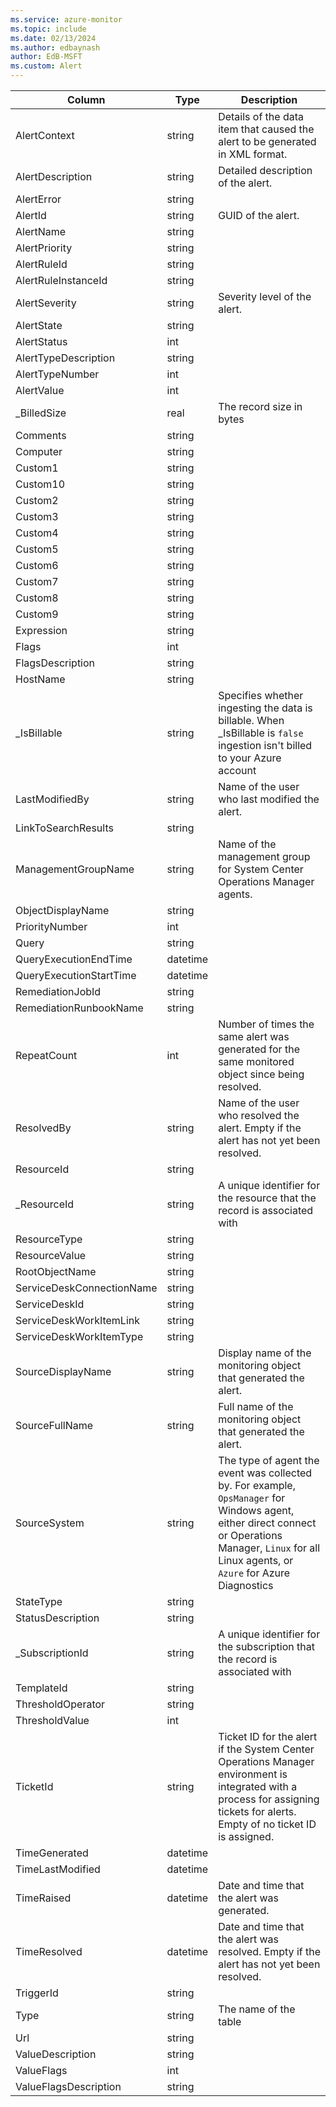 ```yaml
---
ms.service: azure-monitor
ms.topic: include
ms.date: 02/13/2024
ms.author: edbaynash
author: EdB-MSFT
ms.custom: Alert
---
```



| Column | Type | Description |
|---|---|---|
| AlertContext | string | Details of the data item that caused the alert to be generated in XML format. |
| AlertDescription | string | Detailed description of the alert. |
| AlertError | string |   |
| AlertId | string | GUID of the alert. |
| AlertName | string |   |
| AlertPriority | string |   |
| AlertRuleId | string |   |
| AlertRuleInstanceId | string |   |
| AlertSeverity | string | Severity level of the alert. |
| AlertState | string |   |
| AlertStatus | int |   |
| AlertTypeDescription | string |   |
| AlertTypeNumber | int |   |
| AlertValue | int |   |
| _BilledSize | real | The record size in bytes |
| Comments | string |   |
| Computer | string |   |
| Custom1 | string |   |
| Custom10 | string |   |
| Custom2 | string |   |
| Custom3 | string |   |
| Custom4 | string |   |
| Custom5 | string |   |
| Custom6 | string |   |
| Custom7 | string |   |
| Custom8 | string |   |
| Custom9 | string |   |
| Expression | string |   |
| Flags | int |   |
| FlagsDescription | string |   |
| HostName | string |   |
| _IsBillable | string | Specifies whether ingesting the data is billable. When _IsBillable is `false` ingestion isn't billed to your Azure account |
| LastModifiedBy | string | Name of the user who last modified the alert. |
| LinkToSearchResults | string |   |
| ManagementGroupName | string | Name of the management group for System Center Operations Manager agents.  |
| ObjectDisplayName | string |   |
| PriorityNumber | int |   |
| Query | string |   |
| QueryExecutionEndTime | datetime |   |
| QueryExecutionStartTime | datetime |   |
| RemediationJobId | string |   |
| RemediationRunbookName | string |   |
| RepeatCount | int | Number of times the same alert was generated for the same monitored object since being resolved. |
| ResolvedBy | string | Name of the user who resolved the alert. Empty if the alert has not yet been resolved. |
| ResourceId | string |   |
| _ResourceId | string | A unique identifier for the resource that the record is associated with |
| ResourceType | string |   |
| ResourceValue | string |   |
| RootObjectName | string |   |
| ServiceDeskConnectionName | string |   |
| ServiceDeskId | string |   |
| ServiceDeskWorkItemLink | string |   |
| ServiceDeskWorkItemType | string |   |
| SourceDisplayName | string | Display name of the monitoring object that generated the alert. |
| SourceFullName | string | Full name of the monitoring object that generated the alert. |
| SourceSystem | string | The type of agent the event was collected by. For example, `OpsManager` for Windows agent, either direct connect or Operations Manager, `Linux` for all Linux agents, or `Azure` for Azure Diagnostics |
| StateType | string |   |
| StatusDescription | string |   |
| _SubscriptionId | string | A unique identifier for the subscription that the record is associated with |
| TemplateId | string |   |
| ThresholdOperator | string |   |
| ThresholdValue | int |   |
| TicketId | string | Ticket ID for the alert if the System Center Operations Manager environment is integrated with a process for assigning tickets for alerts. Empty of no ticket ID is assigned. |
| TimeGenerated | datetime |   |
| TimeLastModified | datetime |   |
| TimeRaised | datetime | Date and time that the alert was generated. |
| TimeResolved | datetime | Date and time that the alert was resolved. Empty if the alert has not yet been resolved. |
| TriggerId | string |   |
| Type | string | The name of the table |
| Url | string |   |
| ValueDescription | string |   |
| ValueFlags | int |   |
| ValueFlagsDescription | string |   |
